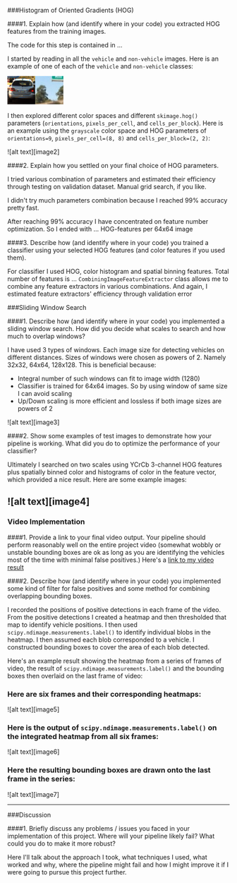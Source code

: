 ###Histogram of Oriented Gradients (HOG)

####1. Explain how (and identify where in your code) you extracted HOG features from the training images.

The code for this step is contained in ...

I started by reading in all the `vehicle` and `non-vehicle` images.  Here is an example of one of each of the `vehicle` and `non-vehicle` classes:

![alt text](output_images/dataset_example.png)

I then explored different color spaces and different `skimage.hog()` parameters (`orientations`, `pixels_per_cell`, and `cells_per_block`). Here is an example using the `grayscale` color space and HOG parameters of `orientations=9`, `pixels_per_cell=(8, 8)` and `cells_per_block=(2, 2)`:


![alt text][image2]

####2. Explain how you settled on your final choice of HOG parameters.

I tried various combination of parameters and estimated their efficiency through testing on validation dataset. Manual grid search, if you like.

I didn't try much parameters combination because I reached 99% accuracy pretty fast.

After reaching 99% accuracy I have concentrated on feature number optimization. So I ended with ... HOG-features per 64x64 image

####3. Describe how (and identify where in your code) you trained a classifier using your selected HOG features (and color features if you used them).

For classifier I used HOG, color histogram and spatial binning features. Total number of features is ...
`CombiningImageFeatureExtractor` class allows me to combine any feature extractors in various combinations. And again, I estimated feature extractors' efficiency through validation error

###Sliding Window Search

####1. Describe how (and identify where in your code) you implemented a sliding window search.  How did you decide what scales to search and how much to overlap windows?

I have used 3 types of windows. Each image size for detecting vehicles on different distances. Sizes of windows were chosen as powers of 2. Namely 32x32, 64x64, 128x128. This is beneficial because:
* Integral number of such windows can fit to image width (1280)
* Classifier is trained for 64x64 images. So by using window of same size I can avoid scaling
* Up/Down scaling is more efficient and lossless if both image sizes are powers of 2

![alt text][image3]

####2. Show some examples of test images to demonstrate how your pipeline is working.  What did you do to optimize the performance of your classifier?

Ultimately I searched on two scales using YCrCb 3-channel HOG features plus spatially binned color and histograms of color in the feature vector, which provided a nice result.  Here are some example images:

![alt text][image4]
---

### Video Implementation

####1. Provide a link to your final video output.  Your pipeline should perform reasonably well on the entire project video (somewhat wobbly or unstable bounding boxes are ok as long as you are identifying the vehicles most of the time with minimal false positives.)
Here's a [link to my video result](./project_video.mp4)


####2. Describe how (and identify where in your code) you implemented some kind of filter for false positives and some method for combining overlapping bounding boxes.

I recorded the positions of positive detections in each frame of the video.  From the positive detections I created a heatmap and then thresholded that map to identify vehicle positions.  I then used `scipy.ndimage.measurements.label()` to identify individual blobs in the heatmap.  I then assumed each blob corresponded to a vehicle.  I constructed bounding boxes to cover the area of each blob detected.  

Here's an example result showing the heatmap from a series of frames of video, the result of `scipy.ndimage.measurements.label()` and the bounding boxes then overlaid on the last frame of video:

### Here are six frames and their corresponding heatmaps:

![alt text][image5]

### Here is the output of `scipy.ndimage.measurements.label()` on the integrated heatmap from all six frames:
![alt text][image6]

### Here the resulting bounding boxes are drawn onto the last frame in the series:
![alt text][image7]



---

###Discussion

####1. Briefly discuss any problems / issues you faced in your implementation of this project.  Where will your pipeline likely fail?  What could you do to make it more robust?

Here I'll talk about the approach I took, what techniques I used, what worked and why, where the pipeline might fail and how I might improve it if I were going to pursue this project further.  


